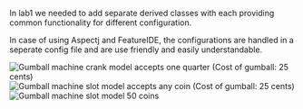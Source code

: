 In lab1 we needed to add separate derived classes with each providing common functionality for different configuration.

In case of using Aspectj and FeatureIDE, the configurations are handled in a seperate config file and are use friendly and easily understandable.


![Gumball machine crank model accepts one quarter (Cost of gumball: 25 cents)](https://user-images.githubusercontent.com/42917709/48976928-03164180-f045-11e8-8d9e-b93aa348df53.png)
![Gumball machine slot model accepts any coin (Cost of gumball: 25 cents)](https://user-images.githubusercontent.com/42917709/48976929-0c071300-f045-11e8-8ef5-7d1cfa7e393f.png)
![Gumball machine slot model 50 coins](https://user-images.githubusercontent.com/42917709/48976930-0f020380-f045-11e8-991e-235228a5ab6f.png)
